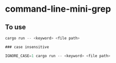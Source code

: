 # command-line-mini-grep

## To use
```rust
cargo run -- <keyword> <file path>

### case insensitive

IGNORE_CASE=1 cargo run -- <keyword> <file path>
```
